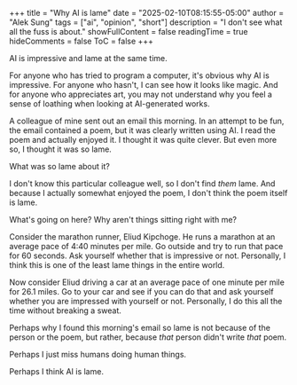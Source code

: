 +++
title = "Why AI is lame"
date = "2025-02-10T08:15:55-05:00"
author = "Alek Sung"
tags = ["ai", "opinion", "short"]
description = "I don't see what all the fuss is about."
showFullContent = false
readingTime = true
hideComments = false
ToC = false
+++

AI is impressive and lame at the same time.

For anyone who has tried to program a computer, it's obvious why AI is impressive. For anyone who hasn't, I can see how it looks like magic. And for anyone who appreciates art, you may not understand why you feel a sense of loathing when looking at AI-generated works.

A colleague of mine sent out an email this morning. In an attempt to be fun, the email contained a poem, but it was clearly written using AI. I read the poem and actually enjoyed it. I thought it was quite clever. But even more so, I thought it was so lame.

What was so lame about it?

I don't know this particular colleague well, so I don't find _them_ lame. And because I actually somewhat enjoyed the poem, I don't think the poem itself is lame.

What's going on here? Why aren't things sitting right with me?

Consider the marathon runner, Eliud Kipchoge. He runs a marathon at an average pace of 4:40 minutes per mile. Go outside and try to run that pace for 60 seconds. Ask yourself whether that is impressive or not. Personally, I think this is one of the least lame things in the entire world.

Now consider Eliud driving a car at an average pace of one minute per mile for 26.1 miles. Go to your car and see if you can do that and ask yourself whether you are impressed with yourself or not. Personally, I do this all the time without breaking a sweat.

Perhaps why I found this morning's email so lame is not because of the person or the poem, but rather, because _that_ person didn't write _that_ poem.

Perhaps I just miss humans doing human things.

Perhaps I think AI is lame.
